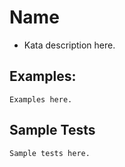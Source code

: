 # Name

- Kata description here.

## Examples:

```
Examples here.
```

## Sample Tests

```
Sample tests here.
```
